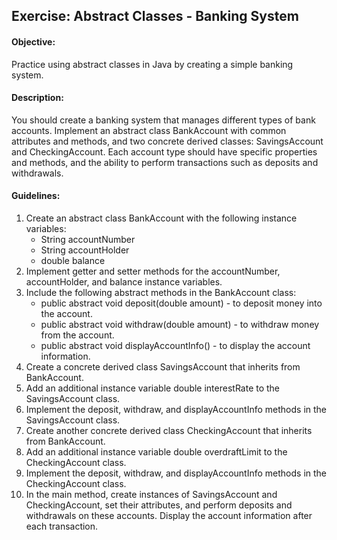 ## Exercise: Abstract Classes - Banking System

#### Objective:

Practice using abstract classes in Java by creating a simple banking system.

#### Description:

You should create a banking system that manages different types of bank accounts. Implement an abstract class BankAccount with common attributes and methods, and two concrete derived classes: SavingsAccount and CheckingAccount. Each account type should have specific properties and methods, and the ability to perform transactions such as deposits and withdrawals.

#### Guidelines:

1.	Create an abstract class BankAccount with the following instance variables:
  	- String accountNumber
  	- String accountHolder
  	- double balance
2.	Implement getter and setter methods for the accountNumber, accountHolder, and balance instance variables.
3.	Include the following abstract methods in the BankAccount class:
  	- public abstract void deposit(double amount) - to deposit money 
	  into the account.
  	- public abstract void withdraw(double amount) - to withdraw money 
        from the account.
  	- public abstract void displayAccountInfo() - to display the account 
        information.
4.	Create a concrete derived class SavingsAccount that inherits from BankAccount.
5.	Add an additional instance variable double interestRate to the SavingsAccount class.
6.	Implement the deposit, withdraw, and displayAccountInfo methods in the SavingsAccount class.
7.	Create another concrete derived class CheckingAccount that inherits from BankAccount.
8.	Add an additional instance variable double overdraftLimit to the CheckingAccount class.
9.	Implement the deposit, withdraw, and displayAccountInfo methods in the CheckingAccount class.
10.	In the main method, create instances of SavingsAccount and CheckingAccount, set their attributes, and perform deposits and withdrawals on these accounts. Display the account information after each transaction.
